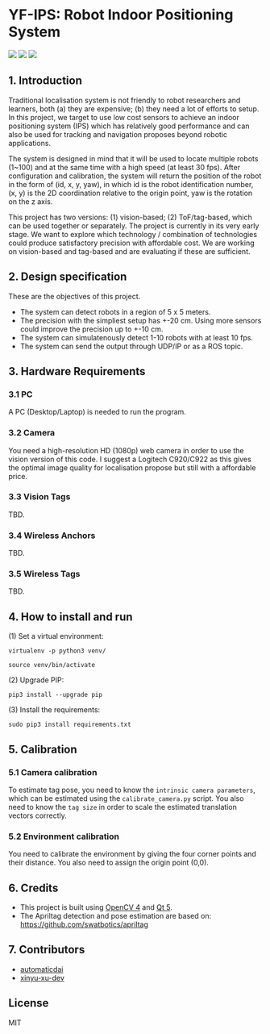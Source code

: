 # YF-IPS: Robot Indoor Positioning System
![](https://img.shields.io/github/stars/yfrobotics/yfips-indoor-positioning-system) ![](https://img.shields.io/github/issues/yfrobotics/yfips-indoor-positioning-system) ![](https://img.shields.io/github/license/yfrobotics/yfips-indoor-positioning-system)

## 1. Introduction
Traditional localisation system is not friendly to robot researchers and learners, both (a) they are expensive; (b) they need a lot of efforts to setup. In this project, we target to use low cost sensors to achieve an indoor positioning system (IPS) which has relatively good performance and can also be used for tracking and navigation proposes beyond robotic applications.

The system is designed in mind that it will be used to locate multiple robots (1~100) and at the same time with a high speed (at least 30 fps). After configuration and calibration, the system will return the position of the robot in the form of (id, x, y, yaw), in which id is the robot identification number, (x, y) is the 2D coordination relative to the origin point, yaw is the rotation on the z axis.

This project has two versions: (1) vision-based; (2) ToF/tag-based, which can be used together or separately. The project is currently in its very early stage. We want to explore which technology / combination of technologies could produce satisfactory precision with affordable cost. We are working on vision-based and tag-based and are evaluating if these are sufficient. 


## 2. Design specification
These are the objectives of this project. 

- The system can detect robots in a region of 5 x 5 meters.
- The precision with the simpliest setup has +-20 cm. Using more sensors could improve the precision up to +-10 cm.
- The system can simulatenously detect 1-10 robots with at least 10 fps.
- The system can send the output through UDP/IP or as a ROS topic.


## 3. Hardware Requirements
### 3.1 PC
A PC (Desktop/Laptop) is needed to run the program.

### 3.2 Camera
You need a high-resolution HD (1080p) web camera  in order to use the vision version of this code. I suggest a Logitech C920/C922 as this gives the optimal image quality for localisation propose but still with a affordable price. 

### 3.3 Vision Tags
TBD.

### 3.4 Wireless Anchors
TBD.

### 3.5 Wireless Tags
TBD.


## 4. How to install and run
(1) Set a virtual environment: 

`virtualenv -p python3 venv/`

`source venv/bin/activate`

(2) Upgrade PIP:

`pip3 install --upgrade pip`

(3) Install the requirements:

`sudo pip3 install requirements.txt`


## 5. Calibration
### 5.1 Camera calibration
To estimate tag pose, you need to know the `intrinsic camera parameters`, which can be estimated using the `calibrate_camera.py` script.
You also need to know the `tag size` in order to scale the estimated translation vectors correctly.

### 5.2 Environment calibration
You need to calibrate the environment by giving the four corner points and their distance. You also need to assign the origin point (0,0).


## 6. Credits
- This project is built using [OpenCV 4](https://opencv.org/opencv-4-0/) and [Qt 5](https://www.qt.io/). 
- The Apriltag detection and pose estimation are based on: https://github.com/swatbotics/apriltag


## 7. Contributors
- [automaticdai](https://github.com/automaticdai)
- [xinyu-xu-dev](https://github.com/xinyu-xu-dev)


## License
MIT
